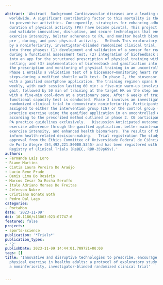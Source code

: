 ---
abstract: 'Abstract  Background Cardiovascular diseases are a leading cause of mortality
  worldwide. A significant contributing factor to this mortality is the lack of engagement
  in preventive activities. Consequently, strategies for enhancing adherence to and
  duration of physical activity (PA) have become pivotal. This project aims to create
  and validate innovative, disruptive, and secure technologies that ensure appropriate
  exercise intensity, bolster adherence to PA, and monitor health biomarker responses
  pre-, during, and post-physical activity.   Methods This exploratory study, followed
  by a noninferiority, investigator-blinded randomized clinical trial, will be divided
  into three phases: (1) development and validation of a sensor for real-time biofeedback
  during a functional assessment test; (2) integration of biofeedback and gamification
  into an app for the structured prescription of physical training within a controlled
  setting; and (3) implementation of biofeedback and gamification into an app for
  the prescription and monitoring of physical training in an uncontrolled setting.
  Phase 1 entails a validation test of a biosensor—monitoring heart rate (HR) and
  steps—during a modified shuttle walk test. In phase 2, the biosensor interfaces
  with a gamified smartphone application. The training regimen spans 6 weeks, 5 days
  weekly, with each session lasting 60 min: a five-min warm-up involving stationary
  gait, followed by 50 min of training at the target HR on the step and concluding
  with a five-min cool-down at a stationary pace. After 6 weeks of training, a new
  functional capacity test is conducted. Phase 3 involves an investigator-blinded,
  randomized clinical trial to demonstrate noninferiority. Participants are randomly
  assigned to either the intervention group (IG) or the control group (CG). IG participants
  practice exercise using the gamified application in an uncontrolled environment
  according to the prescribed method outlined in phase 2. CG participants receive
  PA practice guidelines exclusively.   Discussion Anticipated outcomes include improved
  exercise adherence through the gamified application, better maintenance of prescribed
  exercise intensity, and enhanced health biomarkers. The results of this study will
  inform health-related decision-making.   Trial registration The study protocol received
  approval from the Ethics Committee of Universidade Federal de Ciências da Saúde
  de Porto Alegre (54,492,221.80000.5345) and has been registered with the Brazilian
  Registry of Clinical Trials (ReBEC, RBR-359p69v).'
authors:
- Fernanda Laís Loro
- Riane Martins
- Cintia Laura Pereira De Araújo
- Lucio Rene Prade
- Denis Lima Do Rosário
- Marcos César Da Rocha Seruffo
- Italo Adriano Moraes De Freitas
- Jéferson Nobre
- Cristiano Bonato Both
- Pedro Dal Lago
categories:
- PortaMon
date: '2023-11-09'
doi: 10.1186/s13063-023-07747-6
featured: false
projects:
- sports-science
publication: '*Trials*'
publication_types:
- '2'
publishDate: 2023-11-09 14:44:01.709721+00:00
tags: []
title: 'Innovative and disruptive technologies to prescribe, encourage, and evaluate
  physical exercise in healthy adults: a protocol of exploratory study followed by
  a noninferiority, investigator-blinded randomized clinical trial'

---
